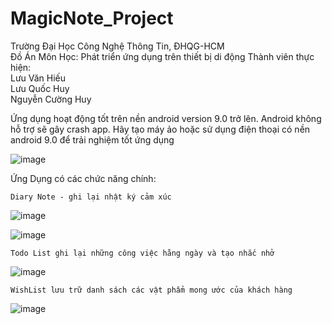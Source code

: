 # MagicNote_Project

Trường Đại Học Công Nghệ Thông Tin, ĐHQG-HCM<br/>
Đồ Án Môn Học: Phát triển ứng dụng trên thiết bị di động
Thành viên thực hiện: <br/>
                   Lưu Văn Hiếu<br/>
                   Lưu Quốc Huy<br/>
                   Nguyễn Cường Huy<br/>

Ứng dụng hoạt động tốt trên nền android version 9.0 trở lên.
Android không hỗ trợ sẽ gây crash app. Hãy tạo máy ảo hoặc sử dụng điện thoại có nền android 9.0 để trải nghiệm tốt ứng dụng

![image](https://user-images.githubusercontent.com/66422090/127894517-627e92ce-861c-4d76-8dd1-f7290997ce28.png)

Ứng Dụng có các chức năng chính:
    
    Diary Note - ghi lại nhật ký cảm xúc

![image](https://user-images.githubusercontent.com/66422090/127894580-ba839419-d245-4686-96f8-be6b7129935a.png)

![image](https://user-images.githubusercontent.com/66422090/127894619-f7fa4a95-5db2-4f65-9bf1-8fd82831e174.png)

    Todo List ghi lại những công việc hằng ngày và tạo nhắc nhở

![image](https://user-images.githubusercontent.com/66422090/127894657-b14df2bb-76eb-407e-a5fa-0c92c4f992c4.png)

    WishList lưu trữ danh sách các vật phẩm mong ước của khách hàng
    
![image](https://user-images.githubusercontent.com/66422090/127895167-072c7a96-e4c4-4d2f-b5ad-bdb0ff436d6f.png)

